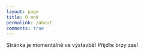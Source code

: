 ```yaml
---
layout: page
title: O mně
permalink: /about
comments: true
---
```


<div class="row justify-content-between">
<div class="col-md-8 pr-5">

Stránka je momentálně ve výstavbě! Přijďte brzy zas!

<div class="sticky-top sticky-top-80">


</div>
</div>
</div>
